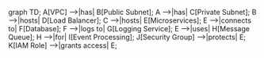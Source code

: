 graph TD;
    A[VPC] -->|has| B[Public Subnet];
    A -->|has| C[Private Subnet];
    B -->|hosts| D[Load Balancer];
    C -->|hosts| E[Microservices];
    E -->|connects to| F[Database];
    F -->|logs to| G[Logging Service];
    E -->|uses| H[Message Queue];
    H -->|for| I[Event Processing];
    J[Security Group] -->|protects| E;
    K[IAM Role] -->|grants access| E;